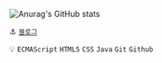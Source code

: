 ![Anurag's GitHub stats](https://github-readme-stats.vercel.app/api?username=wonderfulhuman&show_icons=true&theme=merko)

:anchor:    <a href="https://wonderfulhuman.github.io">`블로그`</a>

:bulb:  `ECMAScript` `HTML5` `CSS` `Java` `Git` `Github`
